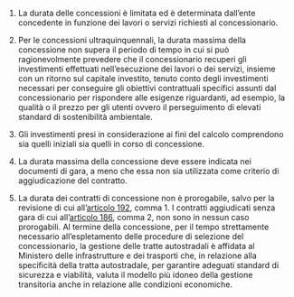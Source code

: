 1. La durata delle concessioni è limitata ed è determinata dall’ente concedente in funzione dei lavori o servizi richiesti al concessionario.

2. Per le concessioni ultraquinquennali, la durata massima della concessione non supera il periodo di tempo in cui si può ragionevolmente prevedere che il concessionario recuperi gli investimenti effettuati nell’esecuzione dei lavori o dei servizi, insieme con un ritorno sul capitale investito, tenuto conto degli investimenti necessari per conseguire gli obiettivi contrattuali specifici assunti dal concessionario per rispondere alle esigenze riguardanti, ad esempio, la qualità o il prezzo per gli utenti ovvero il perseguimento di elevati standard di sostenibilità ambientale.

3. Gli investimenti presi in considerazione ai fini del calcolo comprendono sia quelli iniziali sia quelli in corso di concessione.

4. La durata massima della concessione deve essere indicata nei documenti di gara, a meno che essa non sia utilizzata come criterio di aggiudicazione del contratto.

5. La durata dei contratti di concessione non è prorogabile, salvo per la revisione di cui all’[articolo 192](/articolo-192/2), comma 1. I contratti aggiudicati senza gara di cui all’[articolo 186](/articolo-186/1), comma 2, non sono in nessun caso prorogabili. Al termine della concessione, per il tempo strettamente necessario all’espletamento delle procedure di selezione del concessionario, la gestione delle tratte autostradali è affidata al Ministero delle infrastrutture e dei trasporti che, in relazione alla specificità della tratta autostradale, per garantire adeguati standard di sicurezza e viabilità, valuta il modello più idoneo della gestione transitoria anche in relazione alle condizioni economiche.
